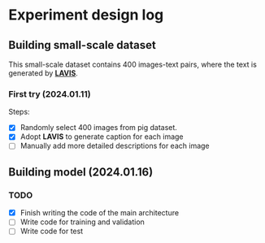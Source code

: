 # Experiment design log

## Building small-scale dataset

This small-scale dataset contains 400 images-text pairs, where the text is generated by [**LAVIS**](https://github.com/salesforce/LAVIS).

### First try (2024.01.11)

Steps:
- [x] Randomly select 400 images from pig dataset.
- [x] Adopt **LAVIS** to generate caption for each image
- [ ] Manually add more detailed descriptions for each image

## Building model (2024.01.16)

### TODO
- [x] Finish writing the code of the main architecture
- [ ] Write code for training and validation
- [ ] Write code for test